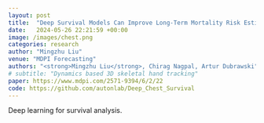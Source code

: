 ```yaml
---
layout: post
title:  "Deep Survival Models Can Improve Long-Term Mortality Risk Estimates from Chest Radiographs"
date:   2024-05-26 22:21:59 +00:00
image: /images/chest.png
categories: research
author: "Mingzhu Liu"
venue: "MDPI Forecasting"
authors: "<strong>Mingzhu Liu</strong>, Chirag Nagpal, Artur Dubrawski"
# subtitle: "Dynamics based 3D skeletal hand tracking"
paper: https://www.mdpi.com/2571-9394/6/2/22
code: https://github.com/autonlab/Deep_Chest_Survival
---
```

Deep learning for survival analysis.